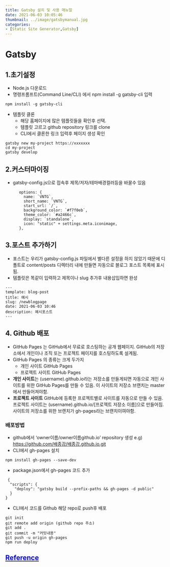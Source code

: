 ```yaml
---
title: Gatsby 설치 및 사용 매뉴얼
date: 2021-06-03 10:05:46
thumbnail: ../image/gatsbymanual.jpg
categories: 
- [Static Site Generator,Gatsby]
---
```


# Gatsby 

## 1.초기설정

- Node.js 다운로드
- 명령프롬프트(Command Line/CLI) 에서 npm install -g gatsby-cli 입력
```
npm install -g gatsby-cli
```
- 템플릿 클론
    - 해당 홈페이지에 많은 템플릿들을 확인후 선택.
    - 템플릿 고르고 github repository 링크를 clone
    - CLI에서 클론한 링크 입력후 페이지 생성 확인 
 ```
 gatsby new my-project https://xxxxxxx
 cd my-project
 gatsby develop
 ```

 ## 2.커스터마이징

 - gatsby-config.js으로 접속후 제목/저자/테마배경컬러등을 바꿀수 있음

```
      options: {
        name: `VNTG`,
        short_name: `VNTG`,
        start_url: `/`,
        background_color: `#f7f0eb`,
        theme_color: `#a2466c`,
        display: `standalone`,
        icon: "static" + settings.meta.iconimage,
      },
 ```

 ## 3.포스트 추가하기

 - 포스트는 우리가 gatsby-config.js 파일에서 별다른 설정을 하지 않았기 때문에 디폴트로 content/posts 디렉터리 내에 만들면 자동으로 블로그 포스트 목록에 표시됨.
 - 템플릿은 똑같이 입력하고 제목이나 slug 추가후 내용삽입하면 완성
```
---
template: blog-post
title: 예시
slug: /newblogpage
date: 2021-06-03 10:46
description: 예시포스트
---

```

 ## 4. Github 배포

 - GitHub Pages 는 GitHub에서 무료로 호스팅하는 공개 웹페이지.
GitHub의 저장소에서 개인이나 조직 또는 프로젝트 페이지를 호스팅하도록 설계됨.
- GitHub Pages 의 종류는 크게 두가지
    - 개인 사이트 GitHub Pages
    - 프로젝트 사이트 GitHub Pages
- <b>개인 사이트</b>는 (username).github.io라는 저장소를 만들게되면 자동으로 개인 사이트를 위한 GitHub Pages를 만들 수 있음. 이 사이트의 저장소 브랜치는 master에서 만들어져야함.
- <b>프로젝트 사이트</b> GitHub에 등록한 프로젝트별로 사이트를 자동으로 만들 수 있음. 프로젝트 사이트는 (username).github.io/[프로젝트 저장소 이름]으로 만들어짐. 사이트의 저장소를 위한 브랜치가 gh-pages라는 브랜치이여야함.

### 배포방법
- github에서 ‘owner이름/owner이름github.io’ repository 생성 
e.g) https://github.com/배종강/배종강.github.io.git
- CLI에서 gh-pages 설치 
```
npm install gh-pages --save-dev
```
- package.json에서 gh-pages 코드 추가 
```
 {
  "scripts": {
    "deploy": "gatsby build --prefix-paths && gh-pages -d public"
  }
} 
```
- CLI에서 코드를 Github 해당 repo로 push후 배포
``` 
git init
git remote add origin (github repo 주소)
git add .
git commit -m "커밋내용"
git push -u origin gh-pages
npm run deploy

```
## <a href=" https://www.gatsbyjs.com/docs/how-to/previews-deploys-hosting/how-gatsby-works-with-github-pages/" target="_blank"><span style="color:blue">Reference </span></a> 